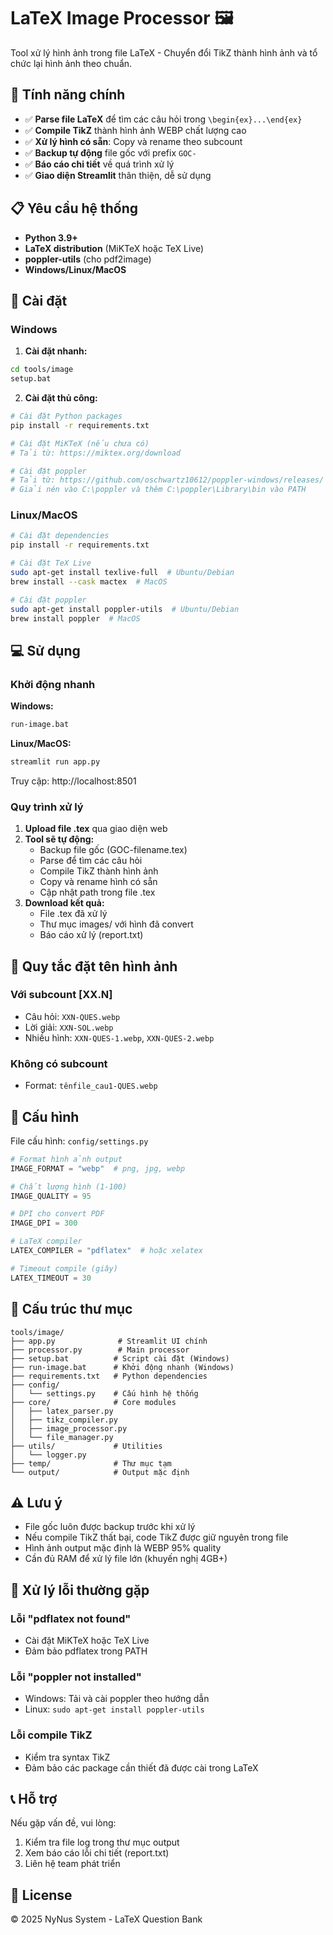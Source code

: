 # LaTeX Image Processor 🖼️

Tool xử lý hình ảnh trong file LaTeX - Chuyển đổi TikZ thành hình ảnh và tổ chức lại hình ảnh theo chuẩn.

## 🎯 Tính năng chính

- ✅ **Parse file LaTeX** để tìm các câu hỏi trong `\begin{ex}...\end{ex}`
- ✅ **Compile TikZ** thành hình ảnh WEBP chất lượng cao
- ✅ **Xử lý hình có sẵn**: Copy và rename theo subcount
- ✅ **Backup tự động** file gốc với prefix `GOC-`
- ✅ **Báo cáo chi tiết** về quá trình xử lý
- ✅ **Giao diện Streamlit** thân thiện, dễ sử dụng

## 📋 Yêu cầu hệ thống

- **Python 3.9+**
- **LaTeX distribution** (MiKTeX hoặc TeX Live)
- **poppler-utils** (cho pdf2image)
- **Windows/Linux/MacOS**

## 🚀 Cài đặt

### Windows

1. **Cài đặt nhanh:**
```bash
cd tools/image
setup.bat
```

2. **Cài đặt thủ công:**
```bash
# Cài đặt Python packages
pip install -r requirements.txt

# Cài đặt MiKTeX (nếu chưa có)
# Tải từ: https://miktex.org/download

# Cài đặt poppler
# Tải từ: https://github.com/oschwartz10612/poppler-windows/releases/
# Giải nén vào C:\poppler và thêm C:\poppler\Library\bin vào PATH
```

### Linux/MacOS

```bash
# Cài đặt dependencies
pip install -r requirements.txt

# Cài đặt TeX Live
sudo apt-get install texlive-full  # Ubuntu/Debian
brew install --cask mactex  # MacOS

# Cài đặt poppler
sudo apt-get install poppler-utils  # Ubuntu/Debian
brew install poppler  # MacOS
```

## 💻 Sử dụng

### Khởi động nhanh

**Windows:**
```bash
run-image.bat
```

**Linux/MacOS:**
```bash
streamlit run app.py
```

Truy cập: http://localhost:8501

### Quy trình xử lý

1. **Upload file .tex** qua giao diện web
2. **Tool sẽ tự động:**
   - Backup file gốc (GOC-filename.tex)
   - Parse để tìm các câu hỏi
   - Compile TikZ thành hình ảnh
   - Copy và rename hình có sẵn
   - Cập nhật path trong file .tex
3. **Download kết quả:**
   - File .tex đã xử lý
   - Thư mục images/ với hình đã convert
   - Báo cáo xử lý (report.txt)

## 📝 Quy tắc đặt tên hình ảnh

### Với subcount [XX.N]
- Câu hỏi: `XXN-QUES.webp`
- Lời giải: `XXN-SOL.webp`
- Nhiều hình: `XXN-QUES-1.webp`, `XXN-QUES-2.webp`

### Không có subcount
- Format: `tênfile_cau1-QUES.webp`

## 🔧 Cấu hình

File cấu hình: `config/settings.py`

```python
# Format hình ảnh output
IMAGE_FORMAT = "webp"  # png, jpg, webp

# Chất lượng hình (1-100)
IMAGE_QUALITY = 95

# DPI cho convert PDF
IMAGE_DPI = 300

# LaTeX compiler
LATEX_COMPILER = "pdflatex"  # hoặc xelatex

# Timeout compile (giây)
LATEX_TIMEOUT = 30
```

## 📂 Cấu trúc thư mục

```
tools/image/
├── app.py              # Streamlit UI chính
├── processor.py        # Main processor
├── setup.bat          # Script cài đặt (Windows)
├── run-image.bat      # Khởi động nhanh (Windows)
├── requirements.txt   # Python dependencies
├── config/
│   └── settings.py    # Cấu hình hệ thống
├── core/              # Core modules
│   ├── latex_parser.py
│   ├── tikz_compiler.py
│   ├── image_processor.py
│   └── file_manager.py
├── utils/             # Utilities
│   └── logger.py
├── temp/              # Thư mục tạm
└── output/            # Output mặc định
```

## ⚠️ Lưu ý

- File gốc luôn được backup trước khi xử lý
- Nếu compile TikZ thất bại, code TikZ được giữ nguyên trong file
- Hình ảnh output mặc định là WEBP 95% quality
- Cần đủ RAM để xử lý file lớn (khuyến nghị 4GB+)

## 🐛 Xử lý lỗi thường gặp

### Lỗi "pdflatex not found"
- Cài đặt MiKTeX hoặc TeX Live
- Đảm bảo pdflatex trong PATH

### Lỗi "poppler not installed"
- Windows: Tải và cài poppler theo hướng dẫn
- Linux: `sudo apt-get install poppler-utils`

### Lỗi compile TikZ
- Kiểm tra syntax TikZ
- Đảm bảo các package cần thiết đã được cài trong LaTeX

## 📞 Hỗ trợ

Nếu gặp vấn đề, vui lòng:
1. Kiểm tra file log trong thư mục output
2. Xem báo cáo lỗi chi tiết (report.txt)
3. Liên hệ team phát triển

## 📄 License

© 2025 NyNus System - LaTeX Question Bank
